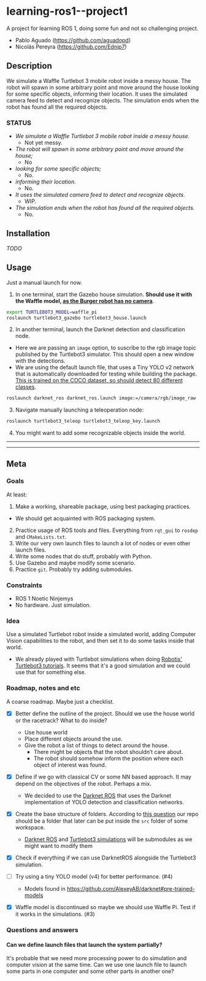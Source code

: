 # learning-ros1--project1

A project for learning ROS 1, doing some fun and not so challenging project.

- Pablo Aguado (https://github.com/aguadopd)
- Nicolás Pereyra (https://github.com/Ednip7)


## Description

We simulate a Waffle Turtlebot 3 mobile robot inside a messy house. The robot will spawn in some arbitrary point and move around the house looking for some specific objects, informing their location. It uses the simulated camera feed to detect and recognize objects. The simulation ends when the robot has found all the required objects.


### STATUS

- *We simulate a Waffle Turtlebot 3 mobile robot inside a messy house.*
    - Not yet messy.
- *The robot will spawn in some arbitrary point and move around the house;*
    - No
- *looking for some specific objects;*
    - No.
- *informing their location.*
    - No.
- *It uses the simulated camera feed to detect and recognize objects.*
    - WIP.
- *The simulation ends when the robot has found all the required objects.*
    - No.


## Installation

*TODO*


## Usage

Just a manual launch for now.

1. In one terminal, start the Gazebo house simulation. **Should use it with the Waffle model, [as the Burger robot has no camera](https://emanual.robotis.com/docs/en/platform/turtlebot3/features/#specifications)**.

```bash
export TURTLEBOT3_MODEL=waffle_pi
roslaunch turtlebot3_gazebo turtlebot3_house.launch
```

2. In another terminal, launch the Darknet detection and classification node.
- Here we are passing an `image` option, to suscribe to the rgb image topic published by the Turtlebot3 simulator. This should open a new window with the detections.
- We are using the default launch file, that uses a Tiny YOLO v2 network that is automatically downloaded for testing while building the package. [This is trained on the COCO dataset, so should detect 80 different classes](https://github.com/leggedrobotics/darknet_ros).

```bash
roslaunch darknet_ros darknet_ros.launch image:=/camera/rgb/image_raw
```

3. Navigate manually launching a teleoperation node:

```bash
roslaunch turtlebot3_teleop turtlebot3_teleop_key.launch
```

4. You might want to add some recognizable objects inside the world.



------------------------------------------------
------------------------------------------------


## Meta

### Goals

At least:

1. Make a working, shareable package, using best packaging practices.
  - We should get acquainted with ROS packaging system.
2. Practice usage of ROS tools and files. Everything from `rqt_gui` to `rosdep` and `CMakeLists.txt`.
3. Write our very own launch files to launch a lot of nodes or even other launch files.
4. Write some nodes that do stuff, probably with Python.
5. Use Gazebo and maybe modify some scenario.
5. Practice `git`. Probably try adding submodules.


### Constraints

- ROS 1 Noetic Ninjemys
- No hardware. Just simulation.


### Idea

Use a simulated Turtlebot robot inside a simulated world, adding Computer Vision capabilities to the robot, and then set
it to do some tasks inside that world.

- We already played with Turtlebot simulations when doing [Robotis' Turtlebot3
  tutorials](https://emanual.robotis.com/docs/en/platform/turtlebot3/overview/). It seems that it's a good simulation
  and we could use that for something else.



### Roadmap, notes and etc

A coarse roadmap. Maybe just a checklist.

- [X] Better define the outline of the project. Should we use the house world or the racetrack? What to do inside?
  - Use house world
  - Place different objects around the use.
  - Give the robot a list of things to detect around the house.
	- There might be objects that the robot shouldn’t care about.
	- The robot should somehow inform the position where each object of interest was found.
- [X] Define if we go with classical CV or some NN based approach. It may depend on the objectives of the robot. Perhaps
      a mix.
  - We decided to use the [Darknet ROS](https://github.com/leggedrobotics/darknet_ros) that uses the Darknet implementation of YOLO detection and classification networks.
- [X] Create the base structure of folders. According to [this question](https://answers.ros.org/question/257855/git-strategy-for-catkin-and-package-folders/) our repo should be a folder that later can be put inside the `src` folder of some workspace.
  - [Darknet ROS](https://github.com/leggedrobotics/darknet_ros) and [Turtlebot3 simulations](https://github.com/ROBOTIS-GIT/turtlebot3_simulations) will be submodules as we might want to modify them
- [X] Check if everything if we can use DarknetROS alongside the Turtlebot3 simulation.
- [ ] Try using a tiny YOLO model (v4) for better performance. (#4)
  - Models found in https://github.com/AlexeyAB/darknet#pre-trained-models
- [X] Waffle model is discontinued so maybe we should use Waffle Pi. Test if it works in the simulations. (#3)


### Questions and answers

#### Can we define launch files that launch the system partially?

It's probable that we need more processing power to do simulation and computer vision at the same time. Can we use one
launch file to launch some parts in one computer and some other parts in another one?
